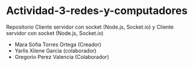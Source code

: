 # Actividad-3-redes-y-computadores
Repositorio Cliente servidor con socket (Node.js, Socket.io) y Cliente servidor con socket (Node.js, Socket.io)

- Mara Sofia Torres Ortega (Creador)
- Yarlis Xilene Garcia (colaborador)
- Gregorio Perez Valencia (Colaborador)
